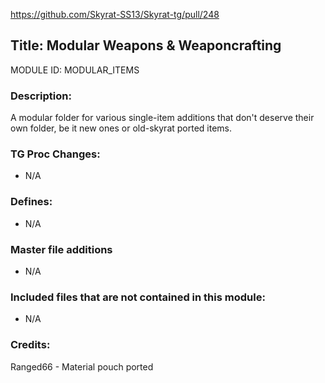 https://github.com/Skyrat-SS13/Skyrat-tg/pull/248

## Title: Modular Weapons & Weaponcrafting

MODULE ID: MODULAR_ITEMS

### Description:

A modular folder for various single-item additions that don't deserve their own folder, be it new ones or old-skyrat ported items.

### TG Proc Changes:

- N/A

### Defines:

- N/A

### Master file additions

- N/A

### Included files that are not contained in this module:

- N/A


### Credits:
Ranged66 - Material pouch ported
